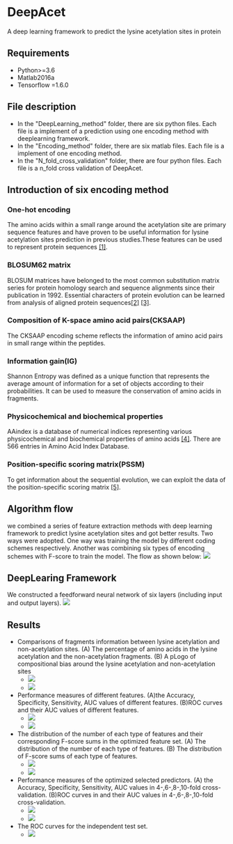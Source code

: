 # DeepAcet
A deep learning framework to predict the lysine acetylation sites in protein
## Requirements
* Python>=3.6
* Matlab2016a
* Tensorflow =1.6.0

## File description
* In the "DeepLearning_method" folder, there are six python files. Each file is a implement of a prediction using one encoding method with deeplearning framework.
* In the "Encoding_method" folder, there are six matlab files. Each file is a implement of  one encoding method.
* In the "N_fold_cross_validation" folder, there are four python files. Each file is a n_fold cross validation of DeepAcet.

## Introduction of six encoding method
### One-hot encoding
The amino acids within a small range around the acetylation site are primary sequence features and have proven to be useful information for lysine acetylation sites prediction in previous studies.These features can be used to represent protein sequences [[1]](http://journals.plos.org/plosone/article?id=10.1371/journal.pone.0015411).
### BLOSUM62 matrix
BLOSUM matrices have belonged to the most common substitution matrix series for protein homology search and sequence alignments since their publication in 1992. Essential characters of protein evolution can be learned from analysis of aligned protein sequences[[2]](https://bmcbioinformatics.biomedcentral.com/articles/10.1186/s12859-016-1060-3) [[3]](https://www.sciencedirect.com/science/article/pii/S0375960107016271).
### Composition of K-space amino acid pairs(CKSAAP)
The CKSAAP encoding scheme reflects the information of amino acid pairs in small range within the peptides.
### Information gain(IG)
Shannon Entropy was defined as a unique function that represents the average amount of information for a set of objects according to their probabilities. It can be used to measure the conservation of amino acids in fragments.
### Physicochemical and biochemical properties
AAindex is a database of numerical indices representing various physicochemical and biochemical properties of amino acids [[4]](https://academic.oup.com/nar/article/36/suppl_1/D202/2508449). There are 566 entries in Amino Acid Index Database.
### Position-specific scoring matrix(PSSM)
To get information about the sequential evolution, we can exploit the data of the position-specific scoring matrix [[5]](http://pubs.rsc.org/en/Content/ArticleLanding/2017/MB/C7MB00180K#!divAbstract).

## Algorithm flow
we combined a series of feature extraction methods with deep learning framework to predict lysine acetylation sites and got better results. Two ways were adopted. One way was training the model by different coding schemes respectively. Another was combining six types of encoding schemes with F-score to train the model. The flow as shown below:
<img src="https://github.com/Sunmile/DeepAcet/blob/master/Picture/Fig1.png"> 
## DeepLearing Framework
We constructed a feedforward neural network of six layers (including input and output layers).
<img src="https://github.com/Sunmile/DeepAcet/blob/master/Picture/Fig2.png"> 

## Results
* Comparisons of fragments information between lysine acetylation and non-acetylation sites. (A) The percentage of amino acids in the lysine acetylation and the non-acetylation fragments. (B) A pLogo of compositional bias around the lysine acetylation and non-acetylation sites
  * <img src="https://github.com/Sunmile/DeepAcet/blob/master/Picture/Fig3A.png"> 
  * <img src="https://github.com/Sunmile/DeepAcet/blob/master/Picture/Fig3B.png"> 
* Performance measures of different features. (A)the Accuracy, Specificity, Sensitivity, AUC values of different features. (B)ROC curves and their AUC values of different features.
  * <img src="https://github.com/Sunmile/DeepAcet/blob/master/Picture/Fig4A.png"> 
  * <img src="https://github.com/Sunmile/DeepAcet/blob/master/Picture/Fig4B.png"> 
* The distribution of the number of each type of features and their corresponding F-score sums in the optimized feature set. (A) The distribution of the number of each type of features. (B) The distribution of F-score sums of each type of features.
  * <img src="https://github.com/Sunmile/DeepAcet/blob/master/Picture/Fig5A.png"> 
  * <img src="https://github.com/Sunmile/DeepAcet/blob/master/Picture/Fig5B.png"> 
* Performance measures of the optimized selected predictors. (A) the Accuracy, Specificity, Sensitivity, AUC values in 4-,6-,8-,10-fold cross-validation. (B)ROC curves in and their AUC values in 4-,6-,8-,10-fold cross-validation.
  * <img src="https://github.com/Sunmile/DeepAcet/blob/master/Picture/Fig6A.png"> 
  * <img src="https://github.com/Sunmile/DeepAcet/blob/master/Picture/Fig6B.png"> 
* The ROC curves for the independent test set.
  * <img src="https://github.com/Sunmile/DeepAcet/blob/master/Picture/Fig7.png"> 
